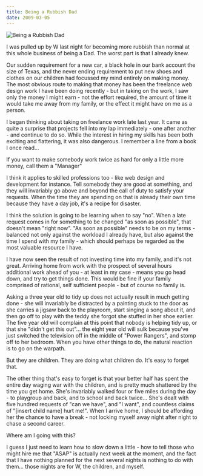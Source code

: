 ```yaml
---
title: Being a Rubbish Dad
date: 2009-03-05
---
```


![Being a Rubbish Dad](https://source.unsplash.com/_nRpqIBM40Q/1600x900)

I was pulled up by W last night for becoming more rubbish than normal at this whole business of being a Dad. The worst part is that I already knew.

Our sudden requirement for a new car, a black hole in our bank account the size of Texas, and the never ending requirement to put new shoes and clothes on our children had focussed my mind entirely on making money. The most obvious route to making that money has been the freelance web design work I have been doing recently - but in taking on the work, I saw only the money I might earn - not the effort required, the amount of time it would take me away from my family, or the effect it might have on me as a person.

I began thinking about taking on freelance work late last year. It came as quite a surprise that projects fell into my lap immediately - one after another - and continue to do so. While the interest in hiring my skills has been both exciting and flattering, it was also dangerous. I remember a line from a book I once read...

If you want to make somebody work twice as hard for only a little more money, call them a "Manager"

I think it applies to skilled professions too - like web design and development for instance. Tell somebody they are good at something, and they will invariably go above and beyond the call of duty to satisfy your requests. When the time they are spending on that is already their own time because they have a day job, it's a recipe for disaster.

I think the solution is going to be learning when to say "no". When a late request comes in for something to be changed "as soon as possible", that doesn't mean "right now". "As soon as possible" needs to be on my terms - balanced not only against the workload I already have, but also against the time I spend with my family - which should perhaps be regarded as the most valuable resource I have.

I have now seen the result of not investing time into my family, and it's not great. Arriving home from work with the prospect of several hours additional work ahead of you - at least in my case - means you go head down, and try to get things done. This would be fine if your family comprised of rational, self sufficient people - but of course no family is.

Asking a three year old to tidy up does not actually result in much getting done - she will invariably be distracted by a painting stuck to the door as she carries a jigsaw back to the playroom, start singing a song about it, and then go off to play with the teddy she forgot she stuffed in her shoe earlier. The five year old will complain at this point that nobody is helping tidy up, or that she "didn't get this out"... the eight year old will sulk because you've just switched the television off in the middle of "Power Rangers", and stomp off to her bedroom. When you have other things to do, the natural reaction is to go on the warpath.

But they are children. They are doing what children do. It's easy to forget that.

The other thing that's easy to forget is that your better half has spent the entire day waging war with the children, and is pretty much shattered by the time you get home. She's invariably walked four or five miles during the day - to playgroup and back, and to school and back twice... She's dealt with five hundred requests of "can we have", and "I want", and countless claims of "[insert child name] hurt me!". When I arrive home, I should be affording her the chance to have a break - not locking myself away night after night to chase a second career.

Where am I going with this?

I guess I just need to learn how to slow down a little - how to tell those who might hire me that "ASAP" is actually next week at the moment, and the fact that I have nothing planned for the next several nights is nothing to do with them... those nights are for W, the children, and myself.